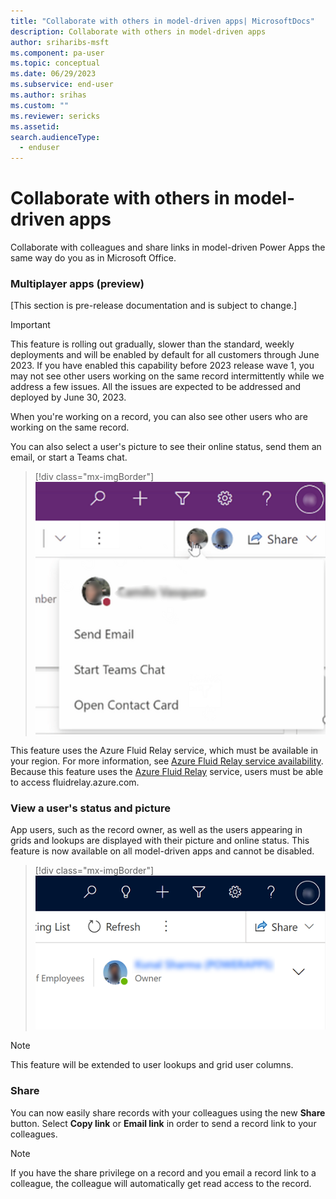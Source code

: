 ```yaml
---
title: "Collaborate with others in model-driven apps| MicrosoftDocs"
description: Collaborate with others in model-driven apps
author: sriharibs-msft
ms.component: pa-user
ms.topic: conceptual
ms.date: 06/29/2023
ms.subservice: end-user
ms.author: srihas
ms.custom: ""
ms.reviewer: sericks
ms.assetid: 
search.audienceType: 
  - enduser
---
```

# Collaborate with others in model-driven apps 

Collaborate with colleagues and share links in model-driven Power Apps the same way do you as in Microsoft Office.

### Multiplayer apps (preview)
[This section is pre-release documentation and is subject to change.]

> [!IMPORTANT]
> This feature is rolling out gradually, slower than the standard, weekly deployments and will be enabled by default for all customers through June 2023. If you have enabled this capability before 2023 release wave 1, you may not see other users working on the same record intermittently while we address a few issues. All the issues are expected to be addressed and deployed by June 30, 2023.

When you're working on a record, you can also see other users who are working on the same record.

You can also select a user's picture to see their online status, send them an email, or start a Teams chat. 

> [!div class="mx-imgBorder"]
> ![View a user's online status.](media/collob-1.png "View a user's online status")

This feature uses the Azure Fluid Relay service, which must be available in your region. For more information, see [Azure Fluid Relay service availability](https://azure.microsoft.com/explore/global-infrastructure/products-by-region/?products=fluid-relay). Because this feature uses the [Azure Fluid Relay](/azure/azure-fluid-relay/overview/overview) service, users must be able to access fluidrelay.azure.com. 

### View a user's status and picture

App users, such as the record owner, as well as the users appearing in grids and lookups are displayed with their picture and online status.  This feature is now available on all model-driven apps and cannot be disabled.

> [!div class="mx-imgBorder"]
> ![VView a user's online status.](media/collob-2.png "View a user's online status.")

> [!NOTE]
> This feature will be extended to user lookups and grid user columns. 


### Share 
You can now easily share records with your colleagues using the new **Share** button.  Select **Copy link** or **Email link** in order to send a record link to your colleagues.

> [!Note]
> If you have the share privilege on a record and you email a record link to a colleague, the colleague will automatically get read access to the record.




